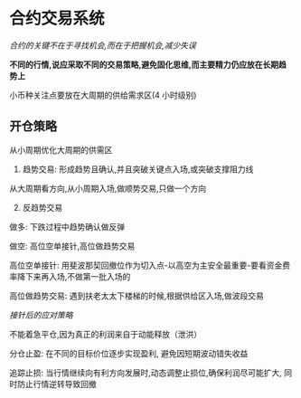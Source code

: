 # 合约交易系统

_合约的关键不在于寻找机会,而在于把握机会,减少失误_

**不同的行情,说应采取不同的交易策略,避免固化思维,而主要精力仍应放在长期趋势上**

小币种关注点要放在大周期的供给需求区(4 小时级别)

## 开仓策略

从小周期优化大周期的供需区

1. 趋势交易: 形成趋势且确认,并且突破关键点入场,或突破支撑阻力线

从大周期看方向,从小周期入场,做顺势交易,只做一个方向

2. 反趋势交易

做多: 下跌过程中趋势确认做反弹

做空: 高位空单接针,高位做趋势交易

高位空单接针: 用斐波那契回撤位作为切入点-以高空为主安全最重要-要看资金费率降下来再入场,不做第一批入场的

高位做趋势交易: 遇到扶老太太下楼梯的时候,根据供给区入场,做波段交易

_接针后的应对策略_

不能着急平仓,因为真正的利润来自于动能释放（泄洪）

分仓止盈: 在不同的目标价位逐步实现盈利, 避免因短期波动错失收益

追踪止损: 当行情继续向有利方向发展时,动态调整止损位,确保利润尽可能扩大, 同时防止行情逆转导致回撤
